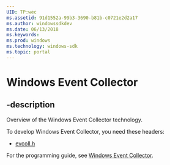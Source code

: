 ```yaml
---
UID: TP:wec
ms.assetid: 91d1552a-99b3-3690-b81b-c0721e2d2a17
ms.author: windowssdkdev
ms.date: 06/13/2018
ms.keywords: 
ms.prod: windows
ms.technology: windows-sdk
ms.topic: portal
---
```


# Windows Event Collector

## -description

Overview of the Windows Event Collector technology.

To develop Windows Event Collector, you need these headers:

 * [evcoll.h](../evcoll/index.md)

For the programming guide, see [Windows Event Collector](/windows/desktop/wec).

